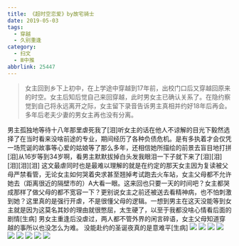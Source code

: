 ```yaml
---
title: 《超时空恋爱》by故宅骑士
date: 2019-05-03
tags:
  - 穿越
  - 久别重逢
category:
  - 扫文
  - Ⅲ中推
abbrlink: 25447
---
```

<meta name="referrer" content="no-referrer" />

> 女主回到乡下上初中，在上学途中穿越到17年前，出校门口后又穿越回原来的时空。女主后知后觉自己来回穿越，此时男女主已确认关系了。在隐约察觉到自己将永远离开之际，女主留下录音告诉男主真相并约好18年后再会。多年后老夫少妻的男女主再也没有分离。

<!-- more -->

男主孤独地等待十八年那里虐死我了[泪]听女主的话在他人不谅解的目光下毅然选择了在当时看来没啥前途的专业，期间经历了各种负债危机。是有多执着才会仅凭一场荒诞的故事等心爱的姑娘等了那么多年，还相信她所描绘的前景去盲目地打拼[泪]从16岁等到34岁啊，看男主默默拔掉白头发我眼泪一下子就下来了[泪][泪][泪][泪][泪]
这文最虐同时也是最难以理解的就是在约定的那天女主因为复读被父母严禁看管，无论女主如何哭着央求甚至翘掉考试跑去火车站，女主父母都不允许她去（距离很近的隔壁市的）A大看一眼。这来回也只要一天的时间吧？女主都哭成那样了做父母的都不宽容一下？更别说女主之前还被送去看精神病，也不怕刺激到她？这里真的是强行开虐，不是很懂父母的逻辑。一想到男主在这天没能等到女主就是因为这莫名其妙的理由就很憋屈，太生硬了，以至于我都没啥心情看后面的剧情[生病]
男女主重逢后没虐过，两人都不管外界的闲言碎语，女主父母知道穿越的事所以也没怎么为难。
没能赴约的圣诞夜真的是意难平[生病]
![](https://wx1.sinaimg.cn/mw690/0069kFhhgy1g2oj9jhvewj30yi1pcqv5.jpg)
![](https://wx1.sinaimg.cn/mw690/0069kFhhgy1g2oj9lk1yhj30yi1pcqv5.jpg)
![](https://wx3.sinaimg.cn/mw690/0069kFhhgy1g2oj9hg6knj30yi1pcqv5.jpg)
![](https://wx2.sinaimg.cn/mw690/0069kFhhgy1g2oj9nju8uj30yi1pcqv5.jpg)
![](https://wx2.sinaimg.cn/mw690/0069kFhhgy1g2oj9pn7fqj30yi1pcqv5.jpg)
![](https://wx4.sinaimg.cn/mw690/0069kFhhgy1g2oja9jodij30yi1pcqv5.jpg)
![](https://wx3.sinaimg.cn/mw690/0069kFhhgy1g2oj9qjsmuj30yi1pckd6.jpg)
![](https://wx3.sinaimg.cn/mw690/0069kFhhgy1g2oj9rhj7dj30yi1pctth.jpg)
![](https://wx4.sinaimg.cn/mw690/0069kFhhgy1g2oj9sd6nyj30yi1pc7pr.jpg)